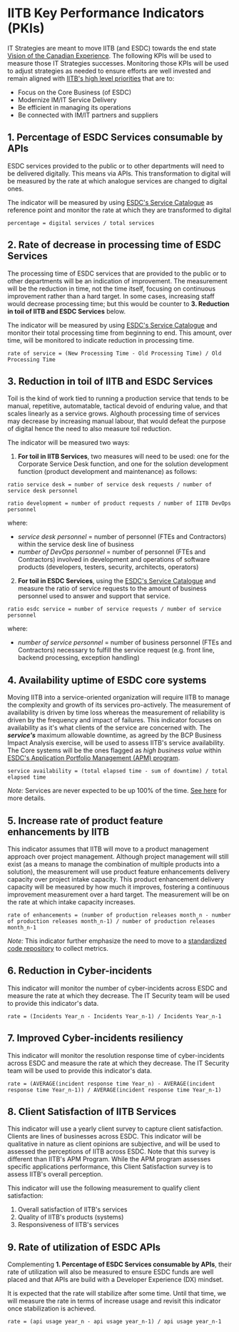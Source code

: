 # IITB Key Performance Indicators (PKIs)

IT Strategies are meant to move IITB (and ESDC) towards the end state [Vision of the Canadian Experience](../TeamMandate/Mandate.md). The following KPIs will be used to measure those IT Strategies successes. Monitoring those KPIs will be used to adjust strategies as needed to ensure efforts are well invested and remain aligned with [IITB's high level priorities](http://esdc.prv/en/iitb/corporate/Who_We_Are/Plans_and_Priorities/index.shtml) that are to:

- Focus on the Core Business (of ESDC)
- Modernize IM/IT Service Delivery
- Be efficient in managing its operations
- Be connected with IM/IT partners and suppliers

## 1. **Percentage of ESDC Services consumable by APIs**

ESDC services provided to the public or to other departments will need to be delivered digitally. This means via APIs. This transformation to digital will be measured by the rate at which analogue services are changed to digital ones.

The indicator will be measured by using [ESDC's Service Catalogue](https://www.canada.ca/en/employment-social-development/corporate/portfolio/service-canada/programs.html) as reference point and monitor the rate at which they are transformed to digital

`percentage = digital services / total services`

## 2. **Rate of decrease in processing time of ESDC Services**

The processing time of ESDC services that are provided to the public or to other departments will be an indication of improvement. The measurement will be the reduction in time, not the time itself, focusing on continuous improvement rather than a hard target. In some cases, increasing staff would decrease processing time; but this would be counter to **3. Reduction in toil of IITB and ESDC Services** below.

The indicator will be measured by using [ESDC's Service Catalogue](https://www.canada.ca/en/employment-social-development/corporate/portfolio/service-canada/programs.html) and monitor their total processing time from beginning to end. This amount, over time, will be monitored to indicate reduction in processing time.

`rate of service = (New Processing Time - Old Processing Time) / Old Processing Time`

## 3. **Reduction in toil of IITB and ESDC Services**

Toil is the kind of work tied to running a production service that tends to be manual, repetitive, automatable, tactical devoid of enduring value, and that scales linearly as a service grows. Alghouth processing time of services may decrease by increasing manual labour, that would defeat the purpose of digital hence the need to also measure toil reduction.

The indicator will be measured two ways:

1. **For toil in IITB Services**, two measures will need to be used: one for the Corporate Service Desk function, and one for the solution development function (product development and maintenance) as follows:

`ratio service desk = number of service desk requests / number of service desk personnel`

`ratio development = number of product requests / number of IITB DevOps personnel`

where:

- *service desk personnel* = number of personnel (FTEs and Contractors) within the service desk line of business
- *number of DevOps personnel* = number of personnel (FTEs and Contractors) involved in development and operations of software products (developers, testers, security, architects, operators)

2. **For toil in ESDC Services**, using the [ESDC's Service Catalogue](https://www.canada.ca/en/employment-social-development/corporate/portfolio/service-canada/programs.html) and measure the ratio of service requests to the amount of business personnel used to answer and support that service.

`ratio esdc service = number of service requests / number of service personnel`

where:

- *number of service personnel* = number of business personnel (FTEs and Contractors) necessary to fulfill the service request (e.g. front line, backend processing, exception handling)

<!-- 
## 4. **Percentage of IITB services made available as SaaS**

IITB services currently offered, as catalogued in the ITSM Repository, will be offered as SaaS for IITB consumers. This transformation to SaaS provisioning and maintenance will be measured by the rate at which those services are changed to self-served ones. The measurement will look at [IITB's Service Catalogue](http://iservice.prv/eng/service_catalogues/imit_services.shtml), which is being modernized for 2020, as reference point and monitor their transformation to SaaS.

`percentage = SaaS / total ITSM services`
-->

## 4. **Availability uptime of ESDC core systems**

Moving IITB into a service-oriented organization will require IITB to manage the complexity and growth of its services pro-actively. The measurement of availability is driven by time loss whereas the measurement of reliability is driven by the frequency and impact of failures. This indicator focuses on availability as it's what clients of the service are concerned with. The ***service's*** maximum allowable downtime, as agreed by the BCP Business Impact Analysis exercise, will be used to assess IITB's service availability. The Core systems will be the ones flagged as *high business value* within [ESDC's Application Portfolio Management (APM) program](http://dialogue/grp/PR6303013/APM_Program/default.aspx).

`service availability = (total elapsed time - sum of downtime) / total elapsed time`

*Note:* Services are never expected to be up 100% of the time. [See here](http://www.gcpedia.gc.ca/wiki/OCIO_Application_Portfolio_Management/Application_Portfolio_Management_User_Guide#Application_Mission_Criticality_and_Critical_Services) for more details.  

## 5. **Increase rate of product feature enhancements by IITB**

<!-- Product feature enhancements are currently handled through projects: Big, Medium, and Small. And sometimes via IITB's own initiatives (defined as lite projects and branch initiatives). -->
This indicator assumes that IITB will move to a product management approach over project management. Although project management will still exist (as a means to manage the combination of multiple products into a solution), the measurement will use product feature enhancements delivery capacity over project intake capacity. This product enhancement delivery capacity will be measured by how much it improves, fostering a continuous improvement measurement over a hard target. The measurement will be on the rate at which intake capacity increases.

<!-- The PMO's [Active Project List](http://dialogue/grp/ippst/Approved%20Projects%20Lists%20%28APL%29/Forms/AllItems.aspx?RootFolder=%2Fgrp%2Fippst%2FApproved%20Projects%20Lists%20%28APL%29%2FFY%202019%2D2020&FolderCTID=0x012000D8E2E348AB0A034886495AE4BED12E07&View=%7b2C779E42-EB28-444B-AACD-39CC61DDBCE2%7d), for Major/Minor/Small ESDC projects, as well as the PMO's [IITB Lite projects](http://dialogue/grp/ITPM-GPTI/Lists/IITBPMP%20Small%20Projects/AllItems.aspx) will be used as reference points to monitor intake increase. -->

`rate of enhancements = (number of production releases month_n - number of production releases month_n-1) / number of production releases month_n-1`

*Note:* This indicator further emphasize the need to move to a [standardized code repository](https://github.com/gcdevops/strategie-devops-strategy/blob/GCcodeSupport/Content/OfficalGCCodeSupport.md) to collect metrics.

## 6. **Reduction in Cyber-incidents**

This indicator will monitor the number of cyber-incidents across ESDC and measure the rate at which they decrease. The IT Security team will be used to provide this indicator's data.

`rate = (Incidents Year_n - Incidents Year_n-1) / Incidents Year_n-1`

## 7. **Improved Cyber-incidents resiliency**

This indicator will monitor the resolution response time of cyber-incidents across ESDC and measure the rate at which they decrease. The IT Security team will be used to provide this indicator's data.

`rate = (AVERAGE(incident response time Year_n) - AVERAGE(incident response time Year_n-1)) / AVERAGE(incident response time Year_n-1)`

## 8. **Client Satisfaction of IITB Services**

This indicator will use a yearly client survey to capture client satisfaction. Clients are lines of businesses across ESDC. This indicator will be qualitative in nature as client opinions are subjective, and will be used to assessed the perceptions of IITB across ESDC. Note that this survey is different than IITB's APM Program. While the APM program assesses specific applications performance, this Client Satisfaction survey is to assess IITB's overall perception.

This indicator will use the following measurement to qualify client satisfaction:

1. Overall satisfaction of IITB's services
2. Quality of IITB's products (systems)
3. Responsiveness of IITB's services

## 9. **Rate of utilization of ESDC APIs**

Complementing **1. Percentage of ESDC Services consumable by APIs**, their rate of utilization will also be measured to ensure ESDC funds are well placed and that APIs are build with a Developer Experience (DX) mindset.

It is expected that the rate will stabilize after some time. Until that time, we will measure the rate in terms of increase usage and revisit this indicator once stabilization is achieved.

`rate = (api usage year_n - api usage year_n-1) / api usage year_n-1`

